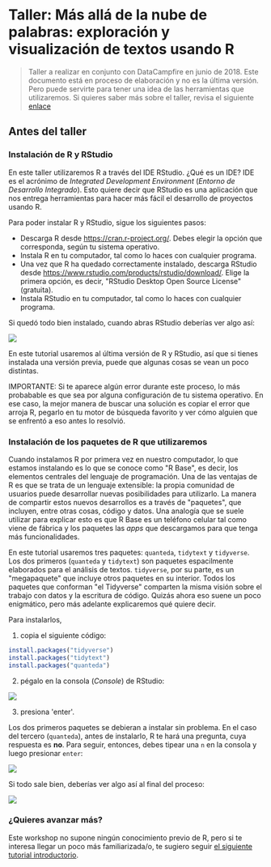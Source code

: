 # Taller: Más allá de la nube de palabras: exploración y visualización de textos usando R

> Taller a realizar en conjunto con DataCampfire en junio de 2018. Este documento está en proceso de elaboración y no es la última versión. Pero puede servirte para tener una idea de las herramientas que utilizaremos. Si quieres saber más sobre el taller, revisa el siguiente [enlace](https://www.datacampfire.com/2018/04/04/mas-alla-de-la-nube-de-palabras-exploracion-y-visualizacion-de-textos-usando-r/)


## Antes del taller

### Instalación de R y RStudio

En este taller utilizaremos R a través del IDE RStudio. ¿Qué es un IDE? IDE es el acrónimo de *Integrated Development Environment* (*Entorno de Desarrollo Integrado*). Esto quiere decir que RStudio es una aplicación que nos entrega herramientas para hacer más fácil el desarrollo de proyectos usando R.

Para poder instalar R y RStudio, sigue los siguientes pasos:

- Descarga R desde https://cran.r-project.org/. Debes elegir la opción que corresponda, según tu sistema operativo.
- Instala R en tu computador, tal como lo haces con cualquier programa. 
- Una vez que R ha quedado correctamente instalado, descarga RStudio desde https://www.rstudio.com/products/rstudio/download/. Elige la primera opción, es decir, "RStudio Desktop Open Source License" (gratuita). 
- Instala RStudio en tu computador, tal como lo haces con cualquier programa. 

Si quedó todo bien instalado, cuando abras RStudio deberías ver algo así:

![](https://github.com/rivaquiroga/RLadies-Santiago/blob/master/images/rstudio.png)

En este tutorial usaremos al última versión de R y RStudio, así que si tienes instalada una versión previa, puede que algunas cosas se vean un poco distintas.

IMPORTANTE: Si te aparece algún error durante este proceso, lo más probabable es que sea por alguna configuración de tu sistema operativo. En ese caso, la mejor manera de buscar una solución es copiar el error que arroja R, pegarlo en tu motor de búsqueda favorito y ver cómo alguien que se enfrentó a eso antes lo resolvió. 

### Instalación de los paquetes de R que utilizaremos

Cuando instalamos R por primera vez en nuestro computador, lo que estamos instalando es lo que se conoce como "R Base", es decir, los elementos centrales del lenguaje de programación. Una de las ventajas de R es que se trata de un lenguaje extensible: la propia comunidad de usuarios puede desarrollar nuevas posibilidades para utilizarlo. La manera de compartir estos nuevos desarrollos es a través de "paquetes", que incluyen, entre otras cosas, código y datos. Una analogía que se suele utilizar para explicar esto es que R Base es un teléfono celular tal como viene de fábrica y los paquetes las _apps_ que descargamos para que tenga más funcionalidades. 

En este tutorial usaremos tres paquetes: `quanteda`, `tidytext` y `tidyverse`. Los dos primeros (`quanteda` y `tidytext`) son paquetes espacilmente elaborados para el análisis de textos. `tidyverse`, por su parte, es un "megapaquete" que incluye otros paquetes en su interior. Todos los paquetes que conforman "el Tidyverse" comparten la misma visión sobre el trabajo con datos y la escritura de código. Quizás ahora eso suene un poco enigmático, pero más adelante explicaremos qué quiere decir. 

Para instalarlos, 

1. copia el siguiente código:

```r
install.packages("tidyverse")
install.packages("tidytext")
install.packages("quanteda")
```

2. pégalo en la consola (_Console_) de RStudio:

![](https://github.com/rivaquiroga/taller_datacampfire_mayo/blob/master/images/install.packages.png)

3. presiona 'enter'. 

Los dos primeros paquetes se debieran a instalar sin problema. En el caso del tercero (`quanteda`), antes de instalarlo, R te hará una pregunta, cuya respuesta es __no__. Para seguir, entonces, debes tipear una `n` en la consola y luego presionar `enter`:

![](https://github.com/rivaquiroga/taller_datacampfire_mayo/blob/master/images/pregunta_quanteda.png)

Si todo sale bien, deberías ver algo así al final del proceso:

![](https://github.com/rivaquiroga/taller_datacampfire_mayo/blob/master/images/paquetes_instalados.png)

### ¿Quieres avanzar más?

Este workshop no supone ningún conocimiento previo de R, pero si te interesa llegar un poco más familiarizada/o, te sugiero seguir [el siguiente tutorial introductorio](https://github.com/rivaquiroga/RLadies-Santiago/blob/master/2018-04_taller_primeros_pasos_en_R.Rmd). 
